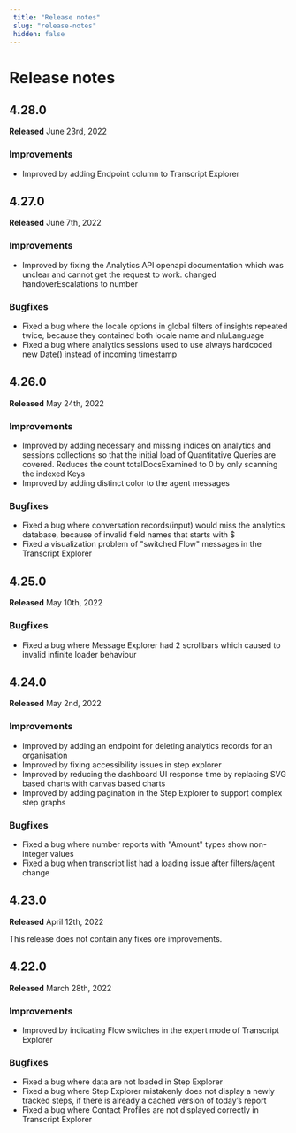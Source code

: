 ```yaml
---
 title: "Release notes" 
 slug: "release-notes" 
 hidden: false 
---
```

# Release notes

## 4.28.0
**Released** June 23rd, 2022

### Improvements

- Improved by adding Endpoint column to Transcript Explorer

## 4.27.0
**Released** June 7th, 2022

### Improvements

- Improved by fixing the Analytics API openapi documentation which was unclear and cannot get the request to work. changed handoverEscalations to number

### Bugfixes

- Fixed a bug where the locale options in global filters of insights repeated twice, because they contained both locale name and nluLanguage
- Fixed a bug where analytics sessions used to use always hardcoded new Date() instead of incoming timestamp

## 4.26.0
**Released** May 24th, 2022

### Improvements

- Improved by adding necessary and missing indices on analytics and sessions collections so that the initial load of Quantitative Queries are covered. Reduces the count totalDocsExamined to 0 by only scanning the indexed Keys
- Improved by adding distinct color to the agent messages

### Bugfixes

- Fixed a bug where conversation records(input) would miss the analytics database, because of invalid field names that starts with $
- Fixed a visualization problem of "switched Flow" messages in the Transcript Explorer

## 4.25.0
**Released** May 10th, 2022

### Bugfixes
- Fixed a bug where Message Explorer had 2 scrollbars which caused to invalid infinite loader behaviour

## 4.24.0
**Released** May 2nd, 2022

### Improvements
- Improved by adding an endpoint for deleting analytics records for an organisation
- Improved by fixing accessibility issues in step explorer
- Improved by reducing the dashboard UI response time by replacing SVG based charts with canvas based charts
- Improved by adding pagination in the Step Explorer to support complex step graphs

### Bugfixes
- Fixed a bug where number reports with "Amount" types show non-integer values
- Fixed a bug when transcript list had a loading issue after filters/agent change


## 4.23.0
**Released** April 12th, 2022

This release does not contain any fixes ore improvements.

## 4.22.0
**Released** March 28th, 2022

### Improvements
- Improved by indicating Flow switches in the expert mode of Transcript Explorer

### Bugfixes
- Fixed a bug where data are not loaded in Step Explorer
- Fixed a bug where Step Explorer mistakenly does not display a newly tracked steps, if there is already a cached version of today’s report
- Fixed a bug where Contact Profiles are not displayed correctly in Transcript Explorer